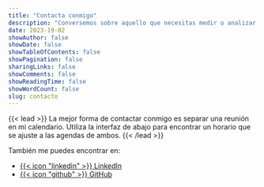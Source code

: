 ```yaml
---
title: "Contacta conmigo"
description: "Conversemos sobre aquello que necesitas medir o analizar."
date: 2023-19-02
showAuthor: false
showDate: false
showTableOfContents: false
showPagination: false
sharingLinks: false
showComments: false
showReadingTime: false
showWordCount: false
slug: contacto
---
```


{{< lead >}}
La mejor forma de contactar conmigo es separar una reunión en mi calendario. Utiliza la interfaz de abajo para encontrar un horario que se ajuste a las agendas de ambos.
{{< /lead >}}

<div class="tidycal-embed" data-path="spelucin/analitica-digital-30-min"></div>
<script src="https://asset-tidycal.b-cdn.net/js/embed.js" async></script>

También me puedes encontrar en:

- [{{< icon "linkedin" >}} LinkedIn](https://www.linkedin.com/in/spelucin/)
- [{{< icon "github" >}} GitHub](https://github.com/spelucin)